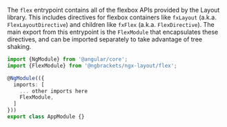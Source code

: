 The `flex` entrypoint contains all of the flexbox APIs provided by the
Layout library. This includes directives for flexbox containers like
`fxLayout` (a.k.a. `FlexLayoutDirective`) and children like `fxFlex`
(a.k.a. `FlexDirective`). The main export from this entrypoint is the
`FlexModule` that encapsulates these directives, and can be
imported separately to take advantage of tree shaking.

```typescript
import {NgModule} from '@angular/core';
import {FlexModule} from '@ngbrackets/ngx-layout/flex';

@NgModule(({
  imports: [
    ... other imports here
    FlexModule,
  ]
}))
export class AppModule {}
```
